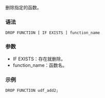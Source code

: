 删除指定的函数。
### 语法
```
DROP FUNCTION [ IF EXISTS ] function_name
```
### 参数
- IF EXISTS：存在就删除。
- function_name：函数名。

### 示例
```
DROP FUNCTION udf_add2;
```